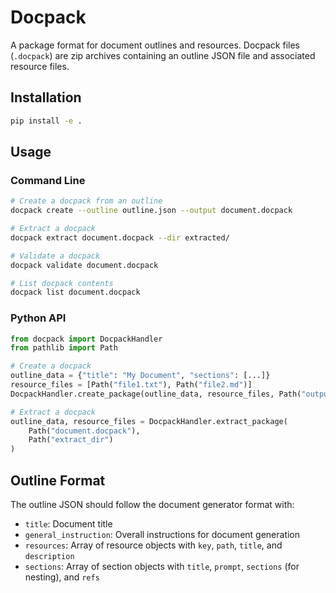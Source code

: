 # Docpack

A package format for document outlines and resources. Docpack files (`.docpack`) are zip archives containing an outline JSON file and associated resource files.

## Installation

```bash
pip install -e .
```

## Usage

### Command Line

```bash
# Create a docpack from an outline
docpack create --outline outline.json --output document.docpack

# Extract a docpack
docpack extract document.docpack --dir extracted/

# Validate a docpack
docpack validate document.docpack

# List docpack contents
docpack list document.docpack
```

### Python API

```python
from docpack import DocpackHandler
from pathlib import Path

# Create a docpack
outline_data = {"title": "My Document", "sections": [...]}
resource_files = [Path("file1.txt"), Path("file2.md")]
DocpackHandler.create_package(outline_data, resource_files, Path("output.docpack"))

# Extract a docpack
outline_data, resource_files = DocpackHandler.extract_package(
    Path("document.docpack"),
    Path("extract_dir")
)
```

## Outline Format

The outline JSON should follow the document generator format with:
- `title`: Document title
- `general_instruction`: Overall instructions for document generation
- `resources`: Array of resource objects with `key`, `path`, `title`, and `description`
- `sections`: Array of section objects with `title`, `prompt`, `sections` (for nesting), and `refs`